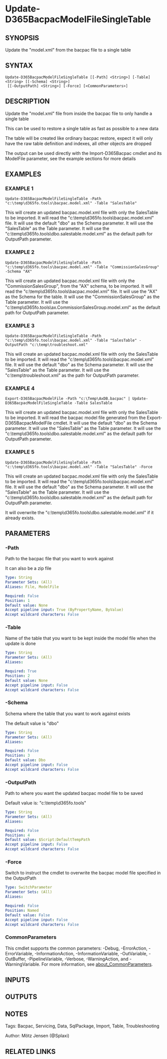 ﻿---
external help file: d365fo.tools-help.xml
Module Name: d365fo.tools
online version:
schema: 2.0.0
---

# Update-D365BacpacModelFileSingleTable

## SYNOPSIS
Update the "model.xml" from the bacpac file to a single table

## SYNTAX

```
Update-D365BacpacModelFileSingleTable [[-Path] <String>] [-Table] <String> [[-Schema] <String>]
 [[-OutputPath] <String>] [-Force] [<CommonParameters>]
```

## DESCRIPTION
Update the "model.xml" file from inside the bacpac file to only handle a single table

This can be used to restore a single table as fast as possible to a new data

The table will be created like ordinary bacpac restore, expect it will only have the raw table definition and indexes, all other objects are dropped

The output can be used directly with the Import-D365Bacpac cmdlet and its ModelFile parameter, see the example sections for more details

## EXAMPLES

### EXAMPLE 1
```
Update-D365BacpacModelFileSingleTable -Path "c:\temp\d365fo.tools\bacpac.model.xml" -Table "SalesTable"
```

This will create an updated bacpac.model.xml file with only the SalesTable to be imported.
It will read the "c:\temp\d365fo.tools\bacpac.model.xml" file.
It will use the default "dbo" as the Schema parameter.
It will use the "SalesTable" as the Table parameter.
It will use the "c:\temp\d365fo.tools\dbo.salestable.model.xml" as the default path for OutputPath parameter.

### EXAMPLE 2
```
Update-D365BacpacModelFileSingleTable -Path "c:\temp\d365fo.tools\bacpac.model.xml" -Table "CommissionSalesGroup" -Schema "AX"
```

This will create an updated bacpac.model.xml file with only the "CommissionSalesGroup", from the "AX" schema, to be imported.
It will read the "c:\temp\d365fo.tools\bacpac.model.xml" file.
It will use the "AX" as the Schema for the table.
It will use the "CommissionSalesGroup" as the Table parameter.
It will use the "c:\temp\d365fo.tools\ax.CommissionSalesGroup.model.xml" as the default path for OutputPath parameter.

### EXAMPLE 3
```
Update-D365BacpacModelFileSingleTable -Path "c:\temp\d365fo.tools\bacpac.model.xml" -Table "SalesTable" -OutputPath "c:\temp\troubleshoot.xml"
```

This will create an updated bacpac.model.xml file with only the SalesTable to be imported.
It will read the "c:\temp\d365fo.tools\bacpac.model.xml" file.
It will use the default "dbo" as the Schema parameter.
It will use the "SalesTable" as the Table parameter.
It will use the "c:\temp\troubleshoot.xml" as the path for OutputPath parameter.

### EXAMPLE 4
```
Export-D365BacpacModelFile -Path "c:\Temp\AxDB.bacpac" | Update-D365BacpacModelFileSingleTable -Table SalesTable
```

This will create an updated bacpac.model.xml file with only the SalesTable to be imported.
It will read the bacpac model file generated from the Export-D365BacpacModelFile cmdlet.
It will use the default "dbo" as the Schema parameter.
It will use the "SalesTable" as the Table parameter.
It will use the "c:\temp\d365fo.tools\dbo.salestable.model.xml" as the default path for OutputPath parameter.

### EXAMPLE 5
```
Update-D365BacpacModelFileSingleTable -Path "c:\temp\d365fo.tools\bacpac.model.xml" -Table "SalesTable" -Force
```

This will create an updated bacpac.model.xml file with only the SalesTable to be imported.
It will read the "c:\temp\d365fo.tools\bacpac.model.xml" file.
It will use the default "dbo" as the Schema parameter.
It will use the "SalesTable" as the Table parameter.
It will use the "c:\temp\d365fo.tools\dbo.salestable.model.xml" as the default path for OutputPath parameter.

It will overwrite the "c:\temp\d365fo.tools\dbo.salestable.model.xml" if it already exists.

## PARAMETERS

### -Path
Path to the bacpac file that you want to work against

It can also be a zip file

```yaml
Type: String
Parameter Sets: (All)
Aliases: File, ModelFile

Required: False
Position: 1
Default value: None
Accept pipeline input: True (ByPropertyName, ByValue)
Accept wildcard characters: False
```

### -Table
Name of the table that you want to be kept inside the model file when the update is done

```yaml
Type: String
Parameter Sets: (All)
Aliases:

Required: True
Position: 2
Default value: None
Accept pipeline input: False
Accept wildcard characters: False
```

### -Schema
Schema where the table that you want to work against exists

The default value is "dbo"

```yaml
Type: String
Parameter Sets: (All)
Aliases:

Required: False
Position: 3
Default value: Dbo
Accept pipeline input: False
Accept wildcard characters: False
```

### -OutputPath
Path to where you want the updated bacpac model file to be saved

Default value is: "c:\temp\d365fo.tools"

```yaml
Type: String
Parameter Sets: (All)
Aliases:

Required: False
Position: 4
Default value: $Script:DefaultTempPath
Accept pipeline input: False
Accept wildcard characters: False
```

### -Force
Switch to instruct the cmdlet to overwrite the bacpac model file specified in the OutputPath

```yaml
Type: SwitchParameter
Parameter Sets: (All)
Aliases:

Required: False
Position: Named
Default value: False
Accept pipeline input: False
Accept wildcard characters: False
```

### CommonParameters
This cmdlet supports the common parameters: -Debug, -ErrorAction, -ErrorVariable, -InformationAction, -InformationVariable, -OutVariable, -OutBuffer, -PipelineVariable, -Verbose, -WarningAction, and -WarningVariable. For more information, see [about_CommonParameters](http://go.microsoft.com/fwlink/?LinkID=113216).

## INPUTS

## OUTPUTS

## NOTES
Tags: Bacpac, Servicing, Data, SqlPackage, Import, Table, Troubleshooting

Author: Mötz Jensen (@Splaxi)

## RELATED LINKS
